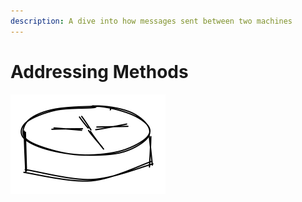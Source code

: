 ```yaml
---
description: A dive into how messages sent between two machines
---
```


# Addressing Methods

<img src="../../../.gitbook/assets/file.excalidraw (1).svg" alt="" class="gitbook-drawing">

